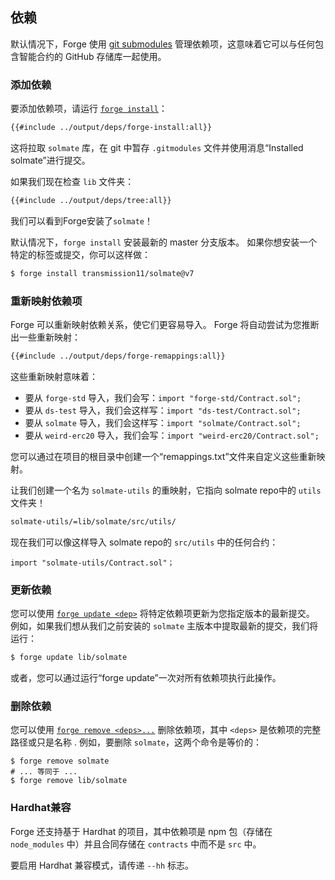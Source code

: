 ## 依赖

默认情况下，Forge 使用 [git submodules](https://git-scm.com/book/en/v2/Git-Tools-Submodules) 管理依赖项，这意味着它可以与任何包含智能合约的 GitHub 存储库一起使用。

### 添加依赖

要添加依赖项，请运行 [`forge install`](../reference/forge/forge-install.md)：

```sh
{{#include ../output/deps/forge-install:all}}
```

这将拉取 `solmate` 库，在 git 中暂存 `.gitmodules` 文件并使用消息“Installed solmate”进行提交。

如果我们现在检查 `lib` 文件夹：

```sh
{{#include ../output/deps/tree:all}}
```

我们可以看到Forge安装了`solmate`！

默认情况下，`forge install` 安装最新的 master 分支版本。 如果你想安装一个特定的标签或提交，你可以这样做：

```sh
$ forge install transmission11/solmate@v7
```

### 重新映射依赖项

Forge 可以重新映射依赖关系，使它们更容易导入。 Forge 将自动尝试为您推断出一些重新映射：

```sh
{{#include ../output/deps/forge-remappings:all}}
```

这些重新映射意味着：

- 要从 `forge-std` 导入，我们会写：`import "forge-std/Contract.sol";`
- 要从 `ds-test` 导入，我们会这样写：`import "ds-test/Contract.sol";`
- 要从 `solmate` 导入，我们会这样写：`import "solmate/Contract.sol";`
- 要从 `weird-erc20` 导入，我们会写：`import "weird-erc20/Contract.sol";`

您可以通过在项目的根目录中创建一个“remappings.txt”文件来自定义这些重新映射。

让我们创建一个名为 `solmate-utils` 的重映射，它指向 solmate repo中的 `utils` 文件夹！

```sh
solmate-utils/=lib/solmate/src/utils/
```

现在我们可以像这样导入 solmate repo的 `src/utils` 中的任何合约：

```solidity
import "solmate-utils/Contract.sol"；
```

### 更新依赖

您可以使用 [`forge update <dep>`](../reference/forge/forge-update.md) 将特定依赖项更新为您指定版本的最新提交。 例如，如果我们想从我们之前安装的 `solmate` 主版本中提取最新的提交，我们将运行：

```sh
$ forge update lib/solmate
```

或者，您可以通过运行“forge update”一次对所有依赖项执行此操作。

### 删除依赖

您可以使用 [`forge remove <deps>...`](../reference/forge/forge-remove.md) 删除依赖项，其中 `<deps>` 是依赖项的完整路径或只是名称 . 例如，要删除 `solmate`，这两个命令是等价的：

```ignore
$ forge remove solmate
# ... 等同于 ...
$ forge remove lib/solmate
```

### Hardhat兼容

Forge 还支持基于 Hardhat 的项目，其中依赖项是 npm 包（存储在 `node_modules` 中）并且合同存储在 `contracts` 中而不是 `src` 中。

要启用 Hardhat 兼容模式，请传递 `--hh` 标志。